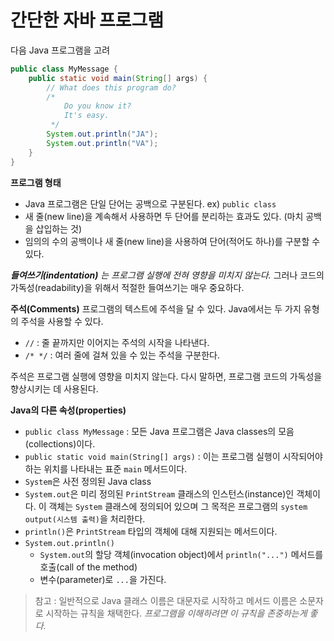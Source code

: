 # 간단한 자바 프로그램

다음 Java 프로그램을 고려

```java
public class MyMessage {
    public static void main(String[] args) {
        // What does this program do?
        /*
            Do you know it?
            It's easy.
         */
        System.out.println("JA");
        System.out.println("VA");
    }
}
```

**프로그램 형태**
- Java 프로그램은 단일 단어는 공백으로 구분된다. ex) `public class`
- 새 줄(new line)을 계속해서 사용하면 두 단어를 분리하는 효과도 있다. (마치 공백을 삽입하는 것)
- 임의의 수의 공백이나 새 줄(new line)을 사용하여 단어(적어도 하나)를 구분할 수 있다.

_**들여쓰기(indentation)** 는 프로그램 실행에 전혀 영향을 미치지 않는다._ 그러나 코드의 가독성(readability)을 위해서 적절한 들여쓰기는 매우 중요하다.

**주석(Comments)**
프로그램의 텍스트에 주석을 달 수 있다. Java에서는 두 가지 유형의 주석을 사용할 수 있다. 
- `//` : 줄 끝까지만 이어지는 주석의 시작을 나타낸다.
- `/* */` : 여러 줄에 걸쳐 있을 수 있는 주석을 구분한다.

주석은 프로그램 실행에 영향을 미치지 않는다. 다시 말하면, 프로그램 코드의 가독성을 향상시키는 데 사용된다.

**Java의 다른 속성(properties)**

- `public class MyMessage` : 모든 Java 프로그램은 Java classes의 모음(collections)이다.
- `public static void main(String[] args)` : 이는 프로그램 실행이 시작되어야 하는 위치를 나타내는 표준 `main` 메서드이다. 
- `System`은 사전 정의된 Java class
- `System.out`은 미리 정의된 `PrintStream` 클래스의 인스턴스(instance)인 객체이다. 이 객체는 `System` 클래스에 정의되어 있으며 그 목적은 프로그램의 `system output(시스템 출력)`을 처리한다.
- `println()`은 `PrintStream` 타입의 객체에 대해 지원되는 메서드이다.
- `System.out.println()`
  - `System.out`의 할당 객체(invocation object)에서 `println("...")` 메서드를 호출(call of the method)
  - 변수(parameter)로 `...`을 가진다.

> 참고 : 일반적으로 Java 클래스 이름은 대문자로 시작하고 메서드 이름은 소문자로 시작하는 규칙을 채택한다. _프로그램을 이해하려면 이 규칙을 존중하는게 좋다._
